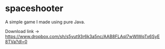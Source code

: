 # spaceshooter

A simple game I made using pure Java. 


Download link -> https://www.dropbox.com/sh/s5yut93r6k3a5nc/AAB8FLAql7wWlWqTx6SyE8TVa?dl=0
